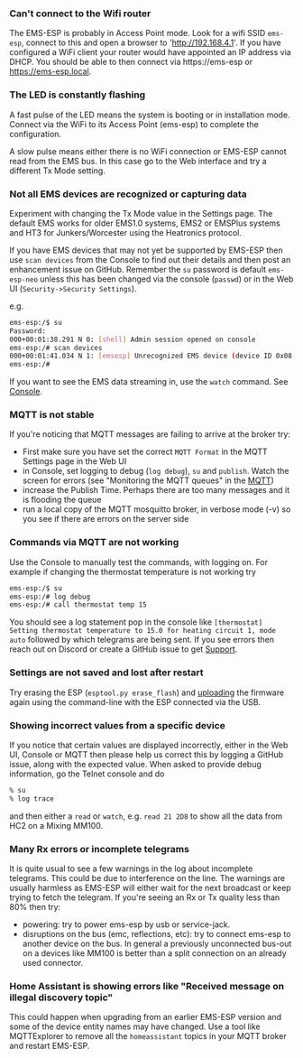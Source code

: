 ### Can't connect to the Wifi router

The EMS-ESP is probably in Access Point mode. Look for a wifi SSID `ems-esp`, connect to this and open a browser to 'http://192.168.4.1'. If you have configured a WiFi client your router would have appointed an IP address via DHCP. You should be able to then connect via https://ems-esp or https://ems-esp.local.

### The LED is constantly flashing

A fast pulse of the LED means the system is booting or in installation mode. Connect via the WiFi to its Access Point (ems-esp) to complete the configuration.

A slow pulse means either there is no WiFi connection or EMS-ESP cannot read from the EMS bus. In this case go to the Web interface and try a different Tx Mode setting.

### Not all EMS devices are recognized or capturing data

Experiment with changing the Tx Mode value in the Settings page. The default EMS works for older EMS1.0 systems, EMS2 or EMSPlus systems and HT3 for Junkers/Worcester using the Heatronics protocol.

If you have EMS devices that may not yet be supported by EMS-ESP then use `scan devices` from the Console to find out their details and then post an enhancement issue on GitHub. Remember the `su` password is default `ems-esp-neo` unless this has been changed via the console (`passwd`) or in the Web UI (`Security->Security Settings`).

e.g.

```sh
ems-esp:/$ su
Password:
000+00:01:38.291 N 0: [shell] Admin session opened on console
ems-esp:/# scan devices
000+00:01:41.034 N 1: [emsesp] Unrecognized EMS device (device ID 0x08, product ID 123). Please report on GitHub.
ems-esp:/#
```

If you want to see the EMS data streaming in, use the `watch` command. See [Console](Console?id=monitoring-the-ems-traffic).

### MQTT is not stable

If you're noticing that MQTT messages are failing to arrive at the broker try:

- First make sure you have set the correct `MQTT Format` in the MQTT Settings page in the Web UI
- in Console, set logging to debug (`log debug`), `su` and `publish`. Watch the screen for errors (see "Monitoring the MQTT queues" in the [MQTT](MQTT.md))
- increase the Publish Time. Perhaps there are too many messages and it is flooding the queue
- run a local copy of the MQTT mosquitto broker, in verbose mode (-v) so you see if there are errors on the server side

### Commands via MQTT are not working

Use the Console to manually test the commands, with logging on. For example if changing the thermostat temperature is not working try

```sh
ems-esp:/$ su
ems-esp:/# log debug
ems-esp:/# call thermostat temp 15
```

You should see a log statement pop in the console like `[thermostat] Setting thermostat temperature to 15.0 for heating circuit 1, mode auto` followed by which telegrams are being sent. If you see errors then reach out on Discord or create a GitHub issue to get [Support](Support.md).

### Settings are not saved and lost after restart

Try erasing the ESP (`esptool.py erase_flash`) and [uploading](Uploading-firmware) the firmware again using the command-line with the ESP connected via the USB.

### Showing incorrect values from a specific device

If you notice that certain values are displayed incorrectly, either in the Web UI, Console or MQTT then please help us correct this by logging a GitHub issue, along with the expected value. When asked to provide debug information, go the Telnet console and do

```sh
% su
% log trace
```

and then either a `read` or `watch`, e.g. `read 21 2D8` to show all the data from HC2 on a Mixing MM100.

### Many Rx errors or incomplete telegrams

It is quite usual to see a few warnings in the log about incomplete telegrams. This could be due to interference on the line. The warnings are usually harmless as EMS-ESP will either wait for the next broadcast or keep trying to fetch the telegram. If you're seeing an Rx or Tx quality less than 80% then try:

- powering: try to power ems-esp by usb or service-jack.
- disruptions on the bus (emc, reflections, etc): try to connect ems-esp to another device on the bus. In general a previously unconnected bus-out on a devices like MM100 is better than a split connection on an already used connector.

### Home Assistant is showing errors like "Received message on illegal discovery topic"

This could happen when upgrading from an earlier EMS-ESP version and some of the device entity names may have changed. Use a tool like MQTTExplorer to remove all the `homeassistant` topics in your MQTT broker and restart EMS-ESP.
